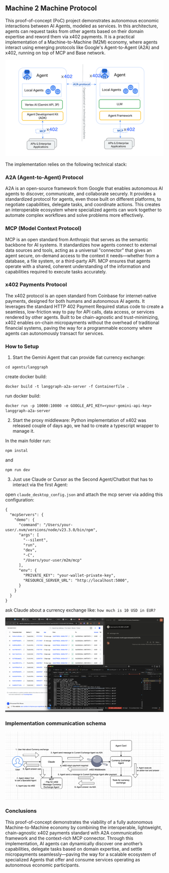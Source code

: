 ## Machine 2 Machine Protocol

This proof-of-concept (PoC) project demonstrates autonomous economic interactions between AI Agents, modeled as services. In this architecture, agents can request tasks from other agents based on their domain expertise and reword them via x402 payments. It is a practical implementation of a Machine-to-Machine (M2M) economy, where agents interact using emerging protocols like Google's Agent-to-Agent (A2A) and x402, running on top of MCP and Base network.

![m22](./images/Frame%209.png)

The implementation relies on the following technical stack:

### A2A (Agent-to-Agent) Protocol

A2A is an open-source framework from Google that enables autonomous AI agents to discover, communicate, and collaborate securely. It provides a standardized protocol for agents, even those built on different platforms, to negotiate capabilities, delegate tasks, and coordinate actions. This creates an interoperable ecosystem where specialized agents can work together to automate complex workflows and solve problems more effectively.

### MCP (Model Context Protocol)

MCP is an open standard from Anthropic that serves as the semantic backbone for AI systems. It standardizes how agents connect to external data sources and tools, acting as a universal "connector" that gives an agent secure, on-demand access to the context it needs—whether from a database, a file system, or a third-party API. MCP ensures that agents operate with a shared, coherent understanding of the information and capabilities required to execute tasks accurately.

### x402 Payments Protocol

The x402 protocol is an open standard from Coinbase for internet-native payments, designed for both humans and autonomous AI agents. It leverages the standard HTTP 402 Payment Required status code to create a seamless, low-friction way to pay for API calls, data access, or services rendered by other agents. Built to be chain-agnostic and trust-minimizing, x402 enables on-chain micropayments without the overhead of traditional financial systems, paving the way for a programmable economy where agents can autonomously transact for services.

### How to Setup

1. Start the Gemini Agent that can provide fiat currency exchange:

```
cd agents/langgraph
```
create docker build:
```
docker build -t langgraph-a2a-server -f Containerfile . 
```
run docker build:
```
docker run -p 10000:10000 -e GOOGLE_API_KEY=<your-gemini-api-key> langgraph-a2a-server
```

2. Start the proxy middleware:
Python implementation of x402 was released couple of days ago, we had to create a typescript wrapper to manage it. 

In the main folder run:

```
npm instal
```
and
```
npm run dev
```

3. Just use Claude or Cursor as the Second Agent/Chatbot that has to interact via the first Agent:

open `claude_desktop_config.json` and attach the mcp server via adding this configuration:

```
{
  "mcpServers": {
    "demo": {
      "command": "/Users/your-user/.nvm/versions/node/v23.3.0/bin/npm",
      "args": [
        "--silent",
        "run",
        "dev",
        "-C",
        "/Users/your-user/m2m/mcp"
      ],
      "env": {
        "PRIVATE_KEY": "your-wallet-private-key",
        "RESOURCE_SERVER_URL": "http://localhost:5000",
      }
    }
  }
}
```

ask Claude about a currency exchange like:  `how much is 10 USD in EUR?`

![result](./images/Screenshot%202025-06-16%20at%2000.04.42.png)

### Implementation communication schema

![schema](./images/schema.png)

### Conclusions

This proof-of-concept demonstrates the viability of a fully autonomous Machine-to-Machine economy by combining the interoperable, lightweight, chain-agnostic x402 payments standard with A2A communication framework and the context-rich MCP connector. Through this implementation, AI agents can dynamically discover one another’s capabilities, delegate tasks based on domain expertise, and settle micropayments seamlessly—paving the way for a scalable ecosystem of specialized Agents that offer and consume services operating as autonomous economic participants.
